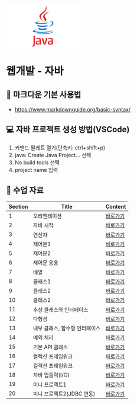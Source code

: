<img src="./java/java-logo.png" width="200"/>

# 웹개발 - 자바
## 📒 마크다운 기본 사용법
+ https://www.markdownguide.org/basic-syntax/

## 💻 자바 프로젝트 생성 방법(VSCode)
1. 커맨드 팔레트 열기(단축키: ctrl+shift+p)
2. java: Create Java Project... 선택
3. No build tools 선택
4. project name 입력

## 📄 수업 자료
|Section|Title|Content|
|-------|-----|-------|
|1|오리엔테이션|<a href="https://treasure-snow-23c.notion.site/1-b7804cf77ba84e3cb6c3377d9711b476?pvs=4" target="_blank">바로가기</a>|
|2|자바 시작|<a href="https://treasure-snow-23c.notion.site/2-439a709f52164cf7b7a72baaa7372aad?pvs=4" target="_blank">바로가기</a>|
|3|연산자|<a href="https://treasure-snow-23c.notion.site/3-48d9c2b9ad514528ad1038e3174ac91c?pvs=4" target="_blank">바로가기</a>|
|4|제어문1|<a href="https://treasure-snow-23c.notion.site/4-1-3764191c2f72433cbdca961f2bd71589?pvs=4" target="_blank">바로가기</a>|
|5|제어문2|<a href="https://treasure-snow-23c.notion.site/5-2-acfa7b4ba17f44fabbbe34b01f77d945?pvs=4" target="_blank">바로가기</a>|
|6|제어문 응용|<a href="https://treasure-snow-23c.notion.site/6-e9e6ecb3166243ada148a9741cac0038?pvs=4" target="_blank">바로가기</a>|
|7|배열|<a href="https://treasure-snow-23c.notion.site/7-a8d7f64677824dc18c5259c130bbd68c?pvs=4" target="_blank">바로가기</a>|
|8|클래스1|<a href="https://treasure-snow-23c.notion.site/8-1-dcc30be158264ea6bfad2e0ca84ec468?pvs=4" target="_blank">바로가기</a>|
|9|클래스2|<a href="https://treasure-snow-23c.notion.site/9-2-63d2593df45d4052b2dcb122d50e1e8c?pvs=4" target="_blank">바로가기</a>|
|10|클래스2|<a href="https://treasure-snow-23c.notion.site/10-3-3a03d6b3e32e45faad8ebf65604f0faf?pvs=4" target="_blank">바로가기</a>|
|11|추상 클래스와 인터페이스|<a href="https://treasure-snow-23c.notion.site/11-68e918fbfa6745f59c28c2481d165d9d?pvs=4" target="_blank">바로가기</a>|
|12|다형성|<a href="https://treasure-snow-23c.notion.site/12-7e131692fd9c4aacb5c328a6259cb4fb?pvs=4" target="_blank">바로가기</a>|
|13|내부 클래스, 함수형 인터페이스|<a href="https://treasure-snow-23c.notion.site/13-be47c6441d06493f9be49887f7ce1d64?pvs=4">바로가기</a>|
|14|예외 처리|<a href="https://treasure-snow-23c.notion.site/14-662a59ea19b44b81a5399ea61b39261f?pvs=4">바로가기</a>|
|15|기본 API 클래스|<a href="https://treasure-snow-23c.notion.site/15-API-88204d5bbf7847afb4427be784c05a14?pvs=4">바로가기</a>|
|16|컬렉션 프레임워크|<a href="https://treasure-snow-23c.notion.site/16-d55b66ebbe5046afbd06287a67acaac7?pvs=4">바로가기</a>|
|17|컬렉션 프레임워크|<a href="https://treasure-snow-23c.notion.site/17-647dfee28496417c89bf3cbaabdadcdd?pvs=4">바로가기</a>|
|18|자바 입출력(I/O)|<a href="https://treasure-snow-23c.notion.site/18-I-O-6fc6dd52e1c040498ee2f0fc291c30ac?pvs=4" target="_blank">바로가기</a>|
|19|미니 프로젝트1|<a href="https://treasure-snow-23c.notion.site/19-1-03d3c9fb2b1f4199ad73436e29ff909e?pvs=4" target="_blank">바로가기</a>|
|20|미니 프로젝트2(JDBC 연동)|<a href="https://treasure-snow-23c.notion.site/19-1-03d3c9fb2b1f4199ad73436e29ff909e?pvs=4" target="_blank">바로가기</a>|
